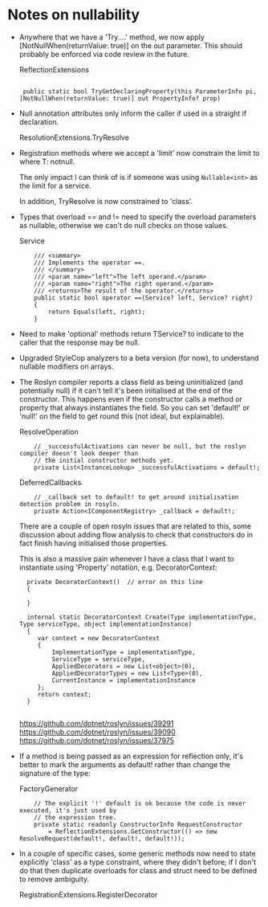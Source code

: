 
# Notes on nullability

 - Anywhere that we have a 'Try....' method, we now apply [NotNullWhen(returnValue: true)] on the out parameter.
   This should probably be enforced via code review in the future.

   ReflectionExtensions
   ```

    public static bool TryGetDeclaringProperty(this ParameterInfo pi, [NotNullWhen(returnValue: true)] out PropertyInfo? prop)

   ```

 - Null annotation attributes only inform the caller if used in a straight if declaration.

    ResolutionExtensions.TryResolve

 - Registration methods where we accept a 'limit' now constrain the limit to where T: notnull.

   The only impact I can think of is if someone was using ``Nullable<int>`` as the limit for a service.

   In addition, TryResolve is now constrained to 'class'.

 - Types that overload == and != need to specify the overload parameters as nullable, otherwise we can't do null checks on those values.

    Service
    ```
        /// <summary>
        /// Implements the operator ==.
        /// </summary>
        /// <param name="left">The left operand.</param>
        /// <param name="right">The right operand.</param>
        /// <returns>The result of the operator.</returns>
        public static bool operator ==(Service? left, Service? right)
        {
            return Equals(left, right);
        }
    ```

 - Need to make 'optional' methods return TService? to indicate to the caller that the response may be null.

 - Upgraded StyleCop analyzers to a beta version (for now), to understand nullable modifiers on arrays.

 - The Roslyn compiler reports a class field as being uninitialized (and potentially null) if it can't tell it's been initialised at the end of the constructor.
   This happens even if the constructor calls a method or property that always instantiates the field. So you can set 'default!' or 'null!' on the field to get round this (not ideal, but explainable).

    ResolveOperation
    ```
        // _successfulActivations can never be null, but the roslyn compiler doesn't look deeper than
        // the initial constructor methods yet.
        private List<InstanceLookup> _successfulActivations = default!;
    ```

    DeferredCallbacks
    ```
        // _callback set to default! to get around initialisation detection problem in rosyln.
        private Action<IComponentRegistry> _callback = default!;
    ```

   There are a couple of open rosyln issues that are related to this, some discussion about adding flow analysis to check that constructors
   do in fact finish having initialised those properties.

   This is also a massive pain whenever I have a class that I want to instantiate using 'Property' notation, e.g. DecoratorContext:

   ```
     private DecoratorContext()  // error on this line
     {

     }

     internal static DecoratorContext Create(Type implementationType, Type serviceType, object implementationInstance)
     {
        var context = new DecoratorContext
        {
            ImplementationType = implementationType,
            ServiceType = serviceType,
            AppliedDecorators = new List<object>(0),
            AppliedDecoratorTypes = new List<Type>(0),
            CurrentInstance = implementationInstance
        };
        return context;
     }


   ```

   https://github.com/dotnet/roslyn/issues/39291
   https://github.com/dotnet/roslyn/issues/39090
   https://github.com/dotnet/roslyn/issues/37975

 - If a method is being passed as an expression for reflection only, it's better to mark the arguments as default! rather than
   change the signature of the type:

    FactoryGenerator
    ```
        // The explicit '!' default is ok because the code is never executed, it's just used by
        // the expression tree.
        private static readonly ConstructorInfo RequestConstructor
            = ReflectionExtensions.GetConstructor(() => new ResolveRequest(default!, default!, default!));
    ```

 - In a couple of specific cases, some generic methods now need to state explicitly 'class' as a type constraint, where they didn't before; if I don't do that
   then duplicate overloads for class and struct need to be defined to remove ambiguity.

   RegistrationExtensions.RegisterDecorator
